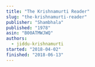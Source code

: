 ```yaml
---
title: "The Krishnamurti Reader"
slug: "the-krishnamurti-reader"
publisher: "Shambhala"
published: "1978"
asin: "B00ATMWJWQ"
authors:
  - jiddu-krishnamurti
started: "2018-04-02"
finished: "2018-06-13"
---
```

